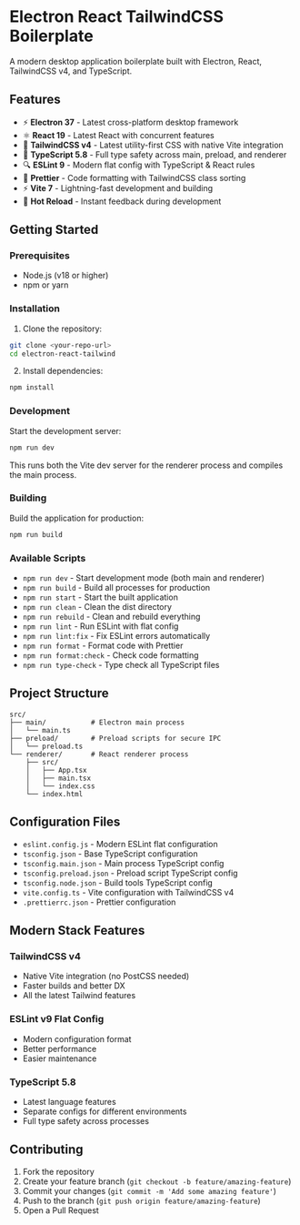 # Electron React TailwindCSS Boilerplate

A modern desktop application boilerplate built with Electron, React, TailwindCSS v4, and TypeScript.

## Features

- ⚡ **Electron 37** - Latest cross-platform desktop framework
- ⚛️ **React 19** - Latest React with concurrent features
- 🎨 **TailwindCSS v4** - Latest utility-first CSS with native Vite integration
- 📝 **TypeScript 5.8** - Full type safety across main, preload, and renderer
- 🔍 **ESLint 9** - Modern flat config with TypeScript & React rules
- 💅 **Prettier** - Code formatting with TailwindCSS class sorting
- ⚡ **Vite 7** - Lightning-fast development and building
- 🔄 **Hot Reload** - Instant feedback during development

## Getting Started

### Prerequisites

- Node.js (v18 or higher)
- npm or yarn

### Installation

1. Clone the repository:

```bash
git clone <your-repo-url>
cd electron-react-tailwind
```

2. Install dependencies:

```bash
npm install
```

### Development

Start the development server:

```bash
npm run dev
```

This runs both the Vite dev server for the renderer process and compiles the main process.

### Building

Build the application for production:

```bash
npm run build
```

### Available Scripts

- `npm run dev` - Start development mode (both main and renderer)
- `npm run build` - Build all processes for production
- `npm run start` - Start the built application
- `npm run clean` - Clean the dist directory
- `npm run rebuild` - Clean and rebuild everything
- `npm run lint` - Run ESLint with flat config
- `npm run lint:fix` - Fix ESLint errors automatically
- `npm run format` - Format code with Prettier
- `npm run format:check` - Check code formatting
- `npm run type-check` - Type check all TypeScript files

## Project Structure

```folders
src/
├── main/           # Electron main process
│   └── main.ts
├── preload/        # Preload scripts for secure IPC
│   └── preload.ts
└── renderer/       # React renderer process
    ├── src/
    │   ├── App.tsx
    │   ├── main.tsx
    │   └── index.css
    └── index.html
```

## Configuration Files

- `eslint.config.js` - Modern ESLint flat configuration
- `tsconfig.json` - Base TypeScript configuration
- `tsconfig.main.json` - Main process TypeScript config
- `tsconfig.preload.json` - Preload script TypeScript config
- `tsconfig.node.json` - Build tools TypeScript config
- `vite.config.ts` - Vite configuration with TailwindCSS v4
- `.prettierrc.json` - Prettier configuration

## Modern Stack Features

### TailwindCSS v4

- Native Vite integration (no PostCSS needed)
- Faster builds and better DX
- All the latest Tailwind features

### ESLint v9 Flat Config

- Modern configuration format
- Better performance
- Easier maintenance

### TypeScript 5.8

- Latest language features
- Separate configs for different environments
- Full type safety across processes

## Contributing

1. Fork the repository
2. Create your feature branch (`git checkout -b feature/amazing-feature`)
3. Commit your changes (`git commit -m 'Add some amazing feature'`)
4. Push to the branch (`git push origin feature/amazing-feature`)
5. Open a Pull Request

